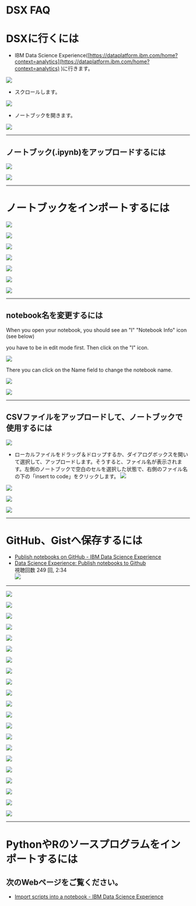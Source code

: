 
# DSX FAQ

# DSXに行くには
* IBM Data Science Experience([https://dataplatform.ibm.com/home?context=analytics](https://dataplatform.ibm.com/home?context=analytics) )に行きます。

 ![](pict/WS000050.JPG)

* スクロールします。

 ![](pict/WS000051.JPG)

* ノートブックを開きます。

 ![](pict/WS000052.JPG)

---

## ノートブック(.ipynb)をアップロードするには

![](pict/WS000013.JPG)

![](pict/WS000014.JPG)

---

# ノートブックをインポートするには

![](pict/WS000043.JPG)

![](pict/WS000044.JPG)

![](pict/WS000045.JPG)

![](pict/WS000046.JPG)

![](pict/WS000047.JPG)

![](pict/WS000048.JPG)

![](pict/WS000049.JPG)

---

## notebook名を変更するには

When you open your notebook, you should see an "I" "Notebook Info" icon (see below)

 you have to be in edit mode first. Then click on the "I" icon.  

![](pict/WS000015.JPG)

There you can click on the Name field to change the notebook name.

![](pict/WS000011.JPG)

![](pict/WS000021.JPG)

---

## CSVファイルをアップロードして、ノートブックで使用するには

![](pict/WS000016.JPG)

* ローカルファイルをドラッグ＆ドロップするか、ダイアログボックスを開いて選択して、アップロードします。そうすると、ファイル名が表示されます。左側のノートブックで空白のセルを選択した状態で、右側のファイル名の下の「insert to code」をクリックします。
![](pict/WS000017.JPG)

![](pict/WS000018.JPG)

![](pict/WS000019.JPG)

![](pict/WS000020.JPG)

---

# GitHub、Gistへ保存するには

* [Publish notebooks on GitHub - IBM Data Science Experience](https://datascience.ibm.com/docs/content/analyze-data/github-integration.html)
* [Data Science Experience: Publish notebooks to Github](https://youtu.be/EplLENOla9I)  
視聴回数 249 回, 2:34  
![](https://i.ytimg.com/vi/EplLENOla9I/hqdefault.jpg?sqp=-oaymwEXCPYBEIoBSFryq4qpAwkIARUAAIhCGAE=&rs=AOn4CLCoazDr6i8wGQpRwdulxoxKbDyS6A)

---

![](pict/WS000022.JPG)

![](pict/WS000023.JPG)

![](pict/WS000024.JPG)

![](pict/WS000025.JPG)

![](pict/WS000026.JPG)

![](pict/WS000029.JPG)

![](pict/WS000027.JPG)

![](pict/WS000028.JPG)

![](pict/WS000030.JPG)

![](pict/WS000031.JPG)

![](pict/WS000032.JPG)

![](pict/WS000033.JPG)

![](pict/WS000034.JPG)

![](pict/WS000035.JPG)

![](pict/WS000036.JPG)

![](pict/WS000037.JPG)

![](pict/WS000038.JPG)

![](pict/WS000039.JPG)

![](pict/WS000040.JPG)

![](pict/WS000041.JPG)

![](pict/WS000042.JPG)

---

# PythonやRのソースプログラムをインポートするには

## 次のWebページをご覧ください。

* [Import scripts into a notebook - IBM Data Science Experience](https://datascience.ibm.com/docs/content/analyze-data/add-script-to-notebook.html?context=analytics)
